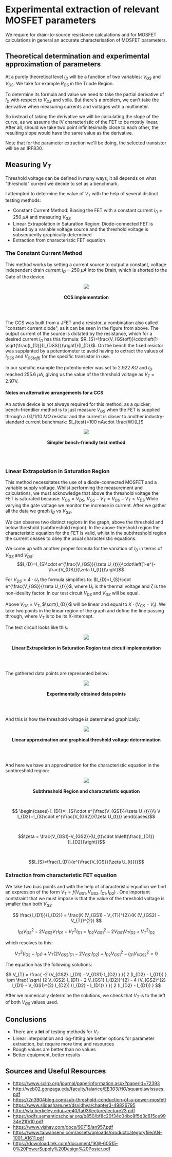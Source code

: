 # Experimental extraction of relevant MOSFET parameters 

We require for drain-to-source resistance calculations and for MOSFET calculations in general an accurate characterisation of MOSFET parameters.
## Theoretical determination and experimental approximation of parameters
At a purely theoretical level $I_{D}$ will be a function of two variables: $V_{GS}$ and $V_{DS}$. We take for example $R_{DS}$ in the Triode Region.

To determine its formula and value we need to take the partial derivative of $I_{D}$ with respect to $V_{DS}$ and voila. But there's a problem, we can't take the derivative when measuring currents and voltages with a multimeter. 

So instead of taking the derivative we will be calculating the slope of the curve, as we assume the IV characteristic of the FET to be mostly linear. After all, should we take two point infinitesimally close to each other, the resulting slope would have the same value as the derivative.

Note that for the parameter extraction we'll be doing, the selected transistor will be an IRF830.
## Measuring $V_{T}$
Threshold voltage can be defined in many ways, it all depends on what "threshold" current we decide to set as a benchmark.

I attempted to determine the value of $V_{T}$ with the help of several distinct testing methods:
- Constant Current Method: Biasing the FET with a constant current $I_{D}$ = 250 $\mu A$ and measuring $V_{GS}$
- Linear Extrapolation in Saturation Region: Diode-connected FET is biased by a variable voltage source and the threshold voltage is subsequently graphically determined
- Extraction from characteristic FET equation

### The Constant Current Method
This method works by setting a current source to output a constant, voltage independent drain current $I_{D}$ = 250 $\mu A$ into the Drain, which is shorted to the Gate of the device.

<p height = "250" align="center">
    <img src = "CCS.png">
    <br>
    <br>
    <a><b>CCS implementation</b></a>
</p>
<br>
<br>


The CCS was built from a JFET and a resistor, a combination also called "constant current diode", as it can be seen in the figure from above.
The output current of the source is dictated by the resistance, which for a desired current $I_{D}$ has this formula: $R_{S}=\frac{V_{GS(off)}\cdot\left(1-\sqrt{\frac{I_{D}}{I_{DSS}}}\right)}{I_{D}}$. On the bench the fixed resistor was supplanted by a potentiometer to avoid having to extract the values of $I_{DSS}$ and $V_{GS(off)}$ for the specific transistor in use.

In our specific example the potentiometer was set to 2.922 $K\Omega$ and $I_{D}$ reached 255.6 $\mu A$, giving us the value of the threshold voltage as $V_{T}$ = 2.97V.

#### Notes on alternative arrangements for a CCS
An active device is not always required for this method, as a quicker, bench-friendlier method is to just measure $V_{GS}$ when the FET is supplied through a 0.1/1/10 $M\Omega$ resistor and the current is closer to another industry-standard current benchmark: $I_{test}=100 nA\cdot \frac{W}{L}$

<p height = "250" align="center">
    <img src = "1M.png">
    <br>
    <br>
    <a><b>Simpler bench-friendly test method</b></a>
</p>
<br>
<br>

### Linear Extrapolation in Saturation Region
This method necessitates the use of a diode-connected MOSFET and a variable supply voltage. Whilst performing the measurement and calculations, we must acknowledge that above the threshold voltage the FET is saturated because: $V_{GS}=V_{DS}$, $V_{GS}-V_{T} = V_{DS}-V_{T} < V_{DS}$
While varying the gate voltage we monitor the increase in current. After we gather all the data we graph $I_{D}$ vs $V_{GS}$. 

We can observe two distinct regions in the graph, above the threshold and below threshold (subthreshold region). In the above-threshold region the characteristic equation for the FET is valid, whilst in the subthreshold region the current ceases to obey the usual characteristic equations.

We come up with another proper formula for the variation of $I_{D}$ in terms of $V_{GS}$ and $V_{DS}$:
$$I_{D}=I_{S}\cdot e^{\frac{V_{GS}}{\zeta U_{t}}}\cdot\left(1-e^{-\frac{V_{DS}}{\zeta U_{t}}}\right)$$

For $V_{DS}>4\cdot U_{t}$ the formula simplifies to: $I_{D}=I_{S}\cdot e^{\frac{V_{GS}}{\zeta U_{t}}}$, where $U_{t}$ is the thermal voltage and $\zeta$ is the non-ideality factor. In our test circuit $V_{DS}$ and $V_{GS}$ will be equal.

Above $V_{GS}$ = $V_{T}$, $\sqrt{I_{D}}$ will be linear and equal to $K\cdot (V_{GS}-V_{t})$. We take two points in the linear region of the graph and define the line passing through, where $V_{T}$ is to be its X-intercept.

The test circuit looks like this:

<p height = "250" align="center">
    <img src = "VARVOLT.png">
    <br>
    <br>
    <a><b>Linear Extrapolation in Saturation Region test circuit implementation</b></a>
</p>
<br>
<br>

The gathered data points are represented below:

<p height = "250" align="center">
    <img src = "just_the_tip.png">
    <br>
    <br>
    <a><b>Experimentally obtained data points</b></a>
</p>
<br>
<br>

And this is how the threshold voltage is determined graphically:

<p height = "250" align="center">
    <img src = "download.png">
    <br>
    <br>
    <a><b>Linear approximation and graphical threshold voltage determination</b></a>
</p>
<br>
<br>

And here we have an approximation for the characteristic equation in the subthreshold region:

<p height = "250" align="center">
    <img src = "exponential_hold.png">
    <br>
    <br>
    <a><b>Subthreshold Region and characteristic equation</b></a>
</p>
<br>

$$ \begin{cases}
I_{D1}=I_{S}\cdot e^{\frac{V_{GS1}}{\zeta U_{t}}}\\
\\ 
I_{D2}=I_{S}\cdot e^{\frac{V_{GS2}}{\zeta U_{t}}}
\end{cases}$$

<br>

$$\zeta = \frac{V_{GS1}-V_{GS2}}{U_{t}\cdot ln\left(\frac{I_{D1}}{I_{D2}}\right)}$$

<br>

$$I_{S}=\frac{I_{D}}{e^{\frac{V_{GS}}{\zeta U_{t}}}}$$

### Extraction from characteristic FET equation
We take two bias points and with the help of characteristic equation we find an expression of the form $V_{T} = f\left(V_{GS1},V_{GS2},I_{D1},I_{D2}\right)$ . One important contstraint that we must impose is that the value of the threshold voltage is smaller than both $V_{GS}$

$$ \frac{I_{D1}}{I_{D2}} = \frac{K (V_{GS1} - V_{T})^{2}}{K (V_{GS2} - V_{T})^{2}} $$

$$ I_{D1}{V_{GS}}^{2} - 2 V_{GS2} V_{T} I_{D1} + {V_{T}}^{2} I_{D1} = I_{D2} {V_{GS1}}^{2} - 2 V_{GS1} V_{T} I_{D2} + {V_{T}}^2 I_{D2} $$

which resolves to this:

$$ {V_{T}}^2 (I_{D2} - I_{D1}) + V_{T} (2V_{GS2} I_{D1} - 2V_{GS1} I_{D2}) + I_{D2} {V_{GS1}}^2 - I_{D1} {V_{VGS2}}^2 = 0 $$

The equation has the following solutions:

$$ V_{T} = \frac{ -2 (V_{GS2} I_{D1} - V_{GS1} I_{D2} ) }{ 2 (I_{D2} - I_{D1}) } \pm \frac{ \sqrt{ (2 V_{GS2} I_{D1} - 2 V_{GS1} I_{D2})^{2} - 4 (V_{GS2}^{2} I_{D1} - V_{GS1}^{2} I_{D2}) (I_{D2} - I_{D1}) } }{ 2 (I_{D2} - I_{D1}) } $$

After we numerically determine the solutions, we check that $V_{T}$ is to the left of both $V_{GS}$ values used.

## Conclusions
- There are a **lot** of testing methods for $V_{T}$
- Linear interpolation and log-fitting are better options for parameter extraction, but require more time and resources
- Rough values are better than no values
- Better equipment, better results

## Sources and Useful Resources
- https://www.scirp.org/journal/paperinformation.aspx?paperid=72393
- http://web02.gonzaga.edu/faculty/talarico/EE303/HO/squarelawIssues.pdf
- https://2n3904blog.com/sub-threshold-conduction-of-a-power-mosfet/
- https://www.slideshare.net/dsvidhya/chapter3-49826795
- http://wla.berkeley.edu/~ee40/fa03/lecture/lecture23.pdf
- https://pdfs.semanticscholar.org/b850/bf8c20f34c04bc8f5d3c615ce9934e21fb10.pdf
- https://www.vishay.com/docs/90715/an957.pdf
- https://www.taiwansemi.com/assets/uploads/productcategoryfile/AN-1001_A1611.pdf
- https://download.tek.com/document/1KW-60515-0%20PowerSupply%20Design%20Poster.pdf
